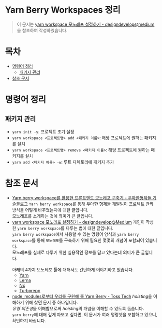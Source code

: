 <h1>Yarn Berry Workspaces 정리</h1>

> 이 문서는 [yarn workspace 모노레포 설정하기 - designdevelop@medium](https://medium.com/@designdevelop/yarn-workspaces-%EB%AA%A8%EB%85%B8%EB%A0%88%ED%8F%AC-%EB%8F%84%EC%9E%85%EA%B8%B0-c0310ca41c0e)을 참조하여 작성하였습니다.

<h1>목차</h1>

- [명령어 정리](#명령어-정리)
  - [패키지 관리](#패키지-관리)
- [참조 문서](#참조-문서)

# 명령어 정리

## 패키지 관리

- `yarn init -y`: 프로젝트 초기 설정
- `yarn workspace <프로젝트명> add <패키지 이름>`: 해당 프로젝트에 원하는 패키지를 설치
- `yarn workspace <프로젝트명> remove <패키지 이름>`: 해당 프로젝트에 원하는 패키지를 설치
- `yarn add <패키지 이름> -w`: 루트 디렉토리에 패키지 추가

# 참조 문서

- [Yarn berry workspace를 활용한 프론트엔드 모노레포 구축기 - 우아한형제들 기술블로그](https://techblog.woowahan.com/7976/)
  `Yarn berry workspace`를 통해 우아한 형제들 개발팀이 프로젝트 관리 방식을 어떻게 바꾸었는지에 대한 글입니다. <br>
  모노레포를 소개하는 것에 의미가 큰 글입니다.
- [yarn workspace 모노레포 설정하기 - designdevelop@Medium](https://medium.com/@designdevelop/yarn-workspaces-%EB%AA%A8%EB%85%B8%EB%A0%88%ED%8F%AC-%EB%8F%84%EC%9E%85%EA%B8%B0-c0310ca41c0e)
  개인이 작성한 `yarn berry workspace`를 다루는 법에 대한 글입니다. <br>
  `yarn berry workspace`에서 사용할 수 있는 명령어 양식과 `yarn berry workspace`를 통해 `모노레포`를 구축하기 위해 필요한 몇몇의 개념이 포함되어 있습니다. <br>
  모노레포를 실제로 다루기 위한 실용적인 정보를 담고 있다는데 의미가 큰 글입니다. <br><br>
  아래의 4가지 모노레포 툴에 대해서도 간단하게 이야기하고 있습니다.
  - [Yarn](https://d2.naver.com/helloworld/7553804#ch1)
  - [Lerna](https://d2.naver.com/helloworld/7553804#ch2)
  - [Nx](https://d2.naver.com/helloworld/7553804#ch3)
  - [Turborepo](https://d2.naver.com/helloworld/7553804#ch4)
- [node_modules로부터 우리를 구원해 줄 Yarn Berry - Toss Tech](https://toss.tech/article/node-modules-and-yarn-berry)
  *hoisting*을 이해하기 위해 찾던 문서 중 하나입니다. <br>
  *유령 의존성*을 이해함으로써 *hoisting*의 개념을 이해할 수 있도록 돕습니다. <br>
  `yarn berry`에 대해 깊게 파보고 싶다면, 이 문서가 여러 명령셋을 포함하고 있으니, 확인하기 바랍니다.
